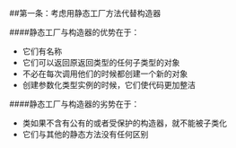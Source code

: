 ##第一条：考虑用静态工厂方法代替构造器

####静态工厂与构造器的优势在于：

* 它们有名称
* 它们可以返回原返回类型的任何子类型的对象
* 不必在每次调用他们的时候都创建一个新的对象
* 创建参数化类型实例的时候，它们使代码更加整洁


####静态工厂与构造器的劣势在于：
* 类如果不含有公有的或者受保护的构造器，就不能被子类化
* 它们与其他的静态方法没有任何区别



